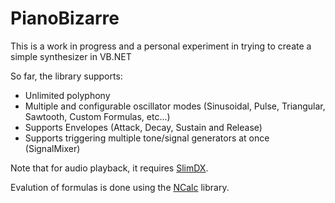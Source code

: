 # PianoBizarre

This is a work in progress and a personal experiment in trying to create a simple synthesizer in VB.NET

So far, the library supports:
- Unlimited polyphony
- Multiple and configurable oscillator modes (Sinusoidal, Pulse, Triangular, Sawtooth, Custom Formulas, etc...)
- Supports Envelopes (Attack, Decay, Sustain and Release)
- Supports triggering multiple tone/signal generators at once (SignalMixer)

Note that for audio playback, it requires [SlimDX](https://slimdx.org/).

Evalution of formulas is done using the [NCalc](https://ncalc.codeplex.com/) library.
